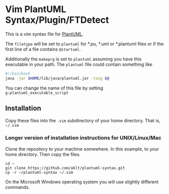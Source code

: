 # Vim PlantUML Syntax/Plugin/FTDetect

This is a vim syntax file for [PlantUML](http://plantuml.sourceforge.net).

The `filetype` will be set to `plantuml` for *.pu, *.uml or *.plantuml files or if the
first line of a file contains `@startuml`.

Additionally the `makeprg` is set to `plantuml` assuming you have this
executable in your path.  The `plantuml` file could contain something like

````sh
#!/bin/bash
java -jar $HOME/lib/java/plantuml.jar -tsvg $@
````

You can change the name of this file by setting `g:plantuml_executable_script`

## Installation
Copy these files into the `.vim` subdirectory of your home directory.  That is, `~/.vim`

### Longer version of installation instructions for UNIX/Linux/Mac
Clone the repository to your machine somewhere. In this example, to your home directory.
Then copy the files.
```
cd ~
git clone https://github.com/aklt/plantuml-syntax.git
cp -r ~/plantuml-syntax ~/.vim
```
On the Microsoft Windows operating system you will use slightly different commands.
